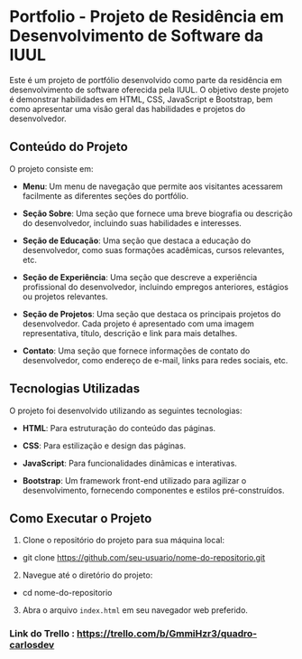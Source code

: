 # Portfolio - Projeto de Residência em Desenvolvimento de Software da IUUL

Este é um projeto de portfólio desenvolvido como parte da residência em desenvolvimento de software oferecida pela IUUL. O objetivo deste projeto é demonstrar habilidades em HTML, CSS, JavaScript e Bootstrap, bem como apresentar uma visão geral das habilidades e projetos do desenvolvedor.

## Conteúdo do Projeto

O projeto consiste em:

- **Menu**: Um menu de navegação que permite aos visitantes acessarem facilmente as diferentes seções do portfólio.

- **Seção Sobre**: Uma seção que fornece uma breve biografia ou descrição do desenvolvedor, incluindo suas habilidades e interesses.

- **Seção de Educação**: Uma seção que destaca a educação do desenvolvedor, como suas formações acadêmicas, cursos relevantes, etc.

- **Seção de Experiência**: Uma seção que descreve a experiência profissional do desenvolvedor, incluindo empregos anteriores, estágios ou projetos relevantes.

- **Seção de Projetos**: Uma seção que destaca os principais projetos do desenvolvedor. Cada projeto é apresentado com uma imagem representativa, título, descrição e link para mais detalhes.

- **Contato**: Uma seção que fornece informações de contato do desenvolvedor, como endereço de e-mail, links para redes sociais, etc.

## Tecnologias Utilizadas

O projeto foi desenvolvido utilizando as seguintes tecnologias:

- **HTML**: Para estruturação do conteúdo das páginas.
  
- **CSS**: Para estilização e design das páginas.
  
- **JavaScript**: Para funcionalidades dinâmicas e interativas.
  
- **Bootstrap**: Um framework front-end utilizado para agilizar o desenvolvimento, fornecendo componentes e estilos pré-construídos.

## Como Executar o Projeto

1. Clone o repositório do projeto para sua máquina local:
 - git clone https://github.com/seu-usuario/nome-do-repositorio.git

2. Navegue até o diretório do projeto:
 - cd nome-do-repositorio

3. Abra o arquivo `index.html` em seu navegador web preferido.


### Link do Trello : https://trello.com/b/GmmiHzr3/quadro-carlosdev
